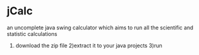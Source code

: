 # jCalc
an uncomplete java swing calculator which aims to run all the scientific and statistic calculations

1) download the zip file
2)extract it to your java projects
3)run
